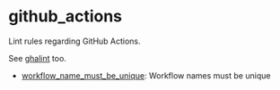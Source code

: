 # github_actions

Lint rules regarding GitHub Actions.

See [ghalint](../ghalint) too.

- [workflow_name_must_be_unique](workflow_name_must_be_unique): Workflow names must be unique
